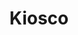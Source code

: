 ---
title: "Kiosco"
url: /ciudad-autonoma-de-buenos-aires/kiosco-aristobulo-del-valle/
shop: Lebensmittel
---